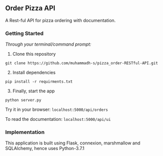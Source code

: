 ## Order Pizza API

A Rest-ful API for pizza ordering with documentation.

### Getting Started

_Through your terminal/command prompt:_

1. Clone this repository

`git clone https://github.com/muhammadh-s/pizza_order-RESTful-API.git` 
 
2. Install dependencies

`pip install -r requirments.txt`

3. Finally, start the app

`python server.py`

Try it in your browser: `localhost:5000/api/orders`

To read the documentation: `localhost:5000/api/ui`

### Implementation

This application is built using Flask, connexion, marshmallow and 
SQLAlchemy, hence uses Python-3.7.1
